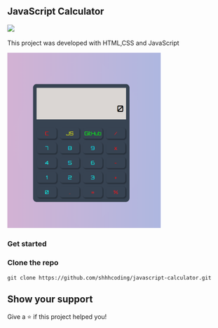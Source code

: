 ## JavaScript Calculator

<p align="left">
  <a href="https://www.youtube.com/watch?v=Fa9FdOPP00Q"><img src="https://img.shields.io/badge/YouTube-%23FF0000.svg?style=for-the-badge&logo=YouTube&logoColor=white"/></a>
</p>

This project was developed with HTML,CSS and JavaScript

<img src="/calculator.PNG" width="350" height="400">

### Get started

### Clone the repo

```shell
git clone https://github.com/shhhcoding/javascript-calculator.git
```

## Show your support

Give a ⭐️ if this project helped you!
